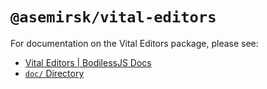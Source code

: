 # `@asemirsk/vital-editors`

For documentation on the Vital Editors package, please see:

- [Vital Editors | BodilessJS Docs](https://johnsonandjohnson.github.io/Bodiless-JS/#/VitalDesignSystem/Components/VitalEditors/)
- [`doc/` Directory](./doc)
